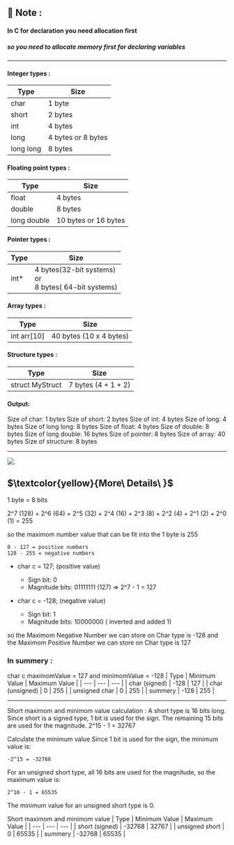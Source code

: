 ## 🔖 Note :

#### In C for declaration you need allocation first

##### so you need to allocate memory first for declaring variables

---

#### Integer types :

| Type      | Size               |
| --------- | ------------------ |
| char      | 1 byte             |
| short     | 2 bytes            |
| int       | 4 bytes            |
| long      | 4 bytes or 8 bytes |
| long long | 8 bytes            |

#### Floating point types :

| Type        | Size                 |
| ----------- | -------------------- |
| float       | 4 bytes              |
| double      | 8 bytes              |
| long double | 10 bytes or 16 bytes |

#### Pointer types :

| Type  | Size                                                          |
| ----- | ------------------------------------------------------------- |
| int\* | 4 bytes(32-bit systems) <br> or <br> 8 bytes( 64-bit systems) |

#### Array types :

| Type        | Size                    |
| ----------- | ----------------------- |
| int arr[10] | 40 bytes (10 x 4 bytes) |

#### Structure types :

| Type            | Size                |
| --------------- | ------------------- |
| struct MyStruct | 7 bytes (4 + 1 + 2) |

#### Output:

Size of char: 1 bytes
Size of short: 2 bytes
Size of int: 4 bytes
Size of long: 4 bytes
Size of long long: 8 bytes
Size of float: 4 bytes
Size of double: 8 bytes
Size of long double: 16 bytes
Size of pointer: 8 bytes
Size of array: 40 bytes
Size of structure: 8 bytes

---

![](https://img.shields.io/badge/More_Datail-8A2BE2)

## $\textcolor{yellow}{More\ Details\ }$

1 byte = 8 bits

2^7 (128) + 2^6 (64) + 2^5 (32) + 2^4 (16) + 2^3 (8) + 2^2 (4) + 2^1 (2) + 2^0 (1) = 255

so the maximom number value that can be fit into the 1 byte is 255

    0 - 127 = positive numbers
    128 - 255 = negative numbers

- char c = 127; (positive value)

  - Sign bit: 0
  - Magnitude bits: 01111111 (127) => 2^7 - 1 = 127

- char c = -128; (negative value)
  - Sign bit: 1
  - Magnitude bits: 10000000 ( inverted and added 1)

so the Maximom Negative Number we can store on Char type is -128 and the Maximom Positive Number we can store on Char type is 127

### In summery :

char c maximomValue = 127
and minimomValue = -128
| Type | Minimum Value | Maximum Value |
| --- | --- | --- |
| char (signed) | -128 | 127 | | char (unsigned) | 0 | 255 |
| unsigned char | 0 | 255 |
| summery | -128 | 255 |

---

Short maximom and minimom value calculation :
A short type is 16 bits long.
Since short is a signed type, 1 bit is used for the sign.
The remaining 15 bits are used for the magnitude.
2^15 - 1 = 32767

Calculate the minimum value
Since 1 bit is used for the sign, the minimum value is:

    -2^15 = -32768

For an unsigned short type, all 16 bits are used for the magnitude, so the maximum value is:

    2^16 - 1 = 65535

The minimum value for an unsigned short type is 0.

Short maximom and minimom value
| Type | Minimum Value | Maximum Value |
| --- | --- | --- |
| short (signed) | -32768 | 32767 |
| unsigned short | 0 | 65535 |
| summery | -32768 | 65535 |

